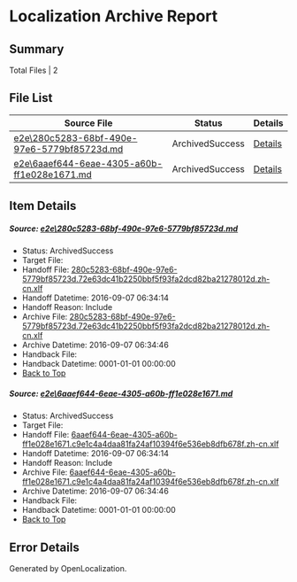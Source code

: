 # <a name='report-top'></a> Localization Archive Report

## Summary
 Total Files | 2

## File List
 Source File | Status | Details 
 ----------- | ------ | ------- 
 [e2e\280c5283-68bf-490e-97e6-5779bf85723d.md](https://github.com/OpenLocalizationTestOrg/ol-test0/blob/95a06c7c5253e7e02cf73ce44b4408d859fcf691/e2e/280c5283-68bf-490e-97e6-5779bf85723d.md) | ArchivedSuccess | [Details](#90532830dc64932afab7705a1ffe67dd00ccc1be1)
 [e2e\6aaef644-6eae-4305-a60b-ff1e028e1671.md](https://github.com/OpenLocalizationTestOrg/ol-test0/blob/95a06c7c5253e7e02cf73ce44b4408d859fcf691/e2e/6aaef644-6eae-4305-a60b-ff1e028e1671.md) | ArchivedSuccess | [Details](#f6687563d420aad7dcee7b8d8127061b6a82e7ff2)

## Item Details
##### <a name='90532830dc64932afab7705a1ffe67dd00ccc1be1'></a> Source: [e2e\280c5283-68bf-490e-97e6-5779bf85723d.md](https://github.com/OpenLocalizationTestOrg/ol-test0/blob/95a06c7c5253e7e02cf73ce44b4408d859fcf691/e2e/280c5283-68bf-490e-97e6-5779bf85723d.md)
* Status: ArchivedSuccess
* Target File: 
* Handoff File: [280c5283-68bf-490e-97e6-5779bf85723d.72e63dc41b2250bbf5f93fa2dcd82ba21278012d.zh-cn.xlf](https://github.com/OpenLocalizationTestOrg/ol-test0-handoff/blob/a3fb3ff1602ab74c78858641e3ff1a42a9d6d69e/ol-handoff/OpenLocalizationTestOrg/ol-test0-zhcn/ci/ht/280c5283-68bf-490e-97e6-5779bf85723d.72e63dc41b2250bbf5f93fa2dcd82ba21278012d.zh-cn.xlf)
* Handoff Datetime: 2016-09-07 06:34:14
* Handoff Reason: Include
* Archive File: [280c5283-68bf-490e-97e6-5779bf85723d.72e63dc41b2250bbf5f93fa2dcd82ba21278012d.zh-cn.xlf](https://github.com/OpenLocalizationTestOrg/ol-test0-handoff/blob/67a078f5c3b7080d6ae5caa011d2f5be62b6a9f6/ol-archive/OpenLocalizationTestOrg/ol-test0-zhcn/ci/ht/280c5283-68bf-490e-97e6-5779bf85723d.72e63dc41b2250bbf5f93fa2dcd82ba21278012d.zh-cn.xlf)
* Archive Datetime: 2016-09-07 06:34:46
* Handback File: 
* Handback Datetime: 0001-01-01 00:00:00
* [Back to Top](#report-top)

##### <a name='f6687563d420aad7dcee7b8d8127061b6a82e7ff2'></a> Source: [e2e\6aaef644-6eae-4305-a60b-ff1e028e1671.md](https://github.com/OpenLocalizationTestOrg/ol-test0/blob/95a06c7c5253e7e02cf73ce44b4408d859fcf691/e2e/6aaef644-6eae-4305-a60b-ff1e028e1671.md)
* Status: ArchivedSuccess
* Target File: 
* Handoff File: [6aaef644-6eae-4305-a60b-ff1e028e1671.c9e1c4a4daa81fa24af10394f6e536eb8dfb678f.zh-cn.xlf](https://github.com/OpenLocalizationTestOrg/ol-test0-handoff/blob/a3fb3ff1602ab74c78858641e3ff1a42a9d6d69e/ol-handoff/OpenLocalizationTestOrg/ol-test0-zhcn/ci/ht/6aaef644-6eae-4305-a60b-ff1e028e1671.c9e1c4a4daa81fa24af10394f6e536eb8dfb678f.zh-cn.xlf)
* Handoff Datetime: 2016-09-07 06:34:14
* Handoff Reason: Include
* Archive File: [6aaef644-6eae-4305-a60b-ff1e028e1671.c9e1c4a4daa81fa24af10394f6e536eb8dfb678f.zh-cn.xlf](https://github.com/OpenLocalizationTestOrg/ol-test0-handoff/blob/67a078f5c3b7080d6ae5caa011d2f5be62b6a9f6/ol-archive/OpenLocalizationTestOrg/ol-test0-zhcn/ci/ht/6aaef644-6eae-4305-a60b-ff1e028e1671.c9e1c4a4daa81fa24af10394f6e536eb8dfb678f.zh-cn.xlf)
* Archive Datetime: 2016-09-07 06:34:46
* Handback File: 
* Handback Datetime: 0001-01-01 00:00:00
* [Back to Top](#report-top)


## Error Details

Generated by OpenLocalization.

